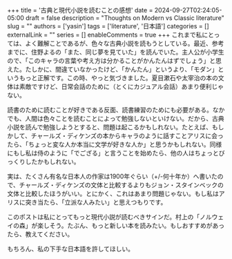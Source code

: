+++
title = '古典と現代小説を読むことの感想'
date = 2024-09-27T02:24:05-05:00
draft = false
description = "Thoughts on Modern vs Classic literature"
slug = ""
authors = ['yasin']
tags = ['literature', '日本語']
categories = []
externalLink = ""
series = []
enableComments = true
+++
これまで私にとっては、よく難解ことであるが、色々な古典小説を読もうとしている。最近、参考までに、住野よるの「また、同じ夢を見ていた」を読んでいた。主人公が小学生ので、「このキャラの言葉や考え方は分かることがかんたんはずでしょう」と思えた。たしかに、間違ていなかったけど、「かんたん」というより、「モダン」というもっと正解です。この時、やっと気づきました。夏目漱石や太宰治の本の文体は素敵ですけど、日常会話のために（とくにカジュアル会話）あまり便利じゃない。

読書のために読むことが好きである反面、読書練習のためにも必要がある。なかでも、人間は色々ことを読むことによって勉強しないといけない。だから、古典小説を読んで勉強しようとすると、問題は起こるかもしれない。たとえば、もしかして、チャールズ・ディケンズの本からキャラのように話すことアリスに会ったら、「ちょっと変な人か本当に文学が好きな人か」と思うかもしれない。同様にもし私は侍のように「でござる」と言うことを始めたら、他の人はちょっとびっくりしたかもしれない。

実は、たくさん有名な日本人の作家は1900年ぐらい（+/-何十年か）へ書いたので、チャールズ・ディケンズの文体と比較するよりもジョン・スタインベックの文体と比較したほうがいい。とにかく、これはあまり問題じゃない。もし私はアリスに突き当たら、「立派な人みたい」と思えつもりです。

このポストは私にとってもっと現代小説が読むべきサインだ。村上の「ノルウェイの森」が楽しそう。たぶん、もっと新しい本を読みたい。もしおすすめがあったら、教えてください。

もちろん、私の下手な日本語を許してほしい。